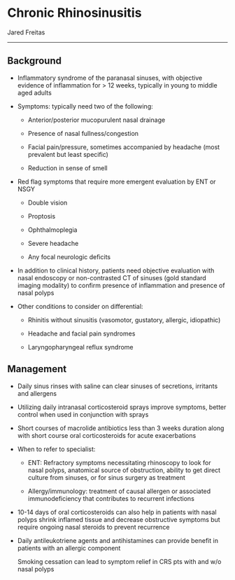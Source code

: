 # Chronic Rhinosinusitis 

Jared Freitas

---

## Background

- Inflammatory syndrome of the paranasal sinuses, with objective
    evidence of inflammation for \> 12 weeks, typically in young to
    middle aged adults

- Symptoms: typically need two of the following:

  - Anterior/posterior mucopurulent nasal drainage

  - Presence of nasal fullness/congestion

  - Facial pain/pressure, sometimes accompanied by headache (most
      prevalent but least specific)

  - Reduction in sense of smell

- Red flag symptoms that require more emergent evaluation by ENT or
    NSGY

  - Double vision

  - Proptosis

  - Ophthalmoplegia

  - Severe headache

  - Any focal neurologic deficits

- In addition to clinical history, patients need objective evaluation
    with nasal endoscopy or non-contrasted CT of sinuses (gold standard
    imaging modality) to confirm presence of inflammation and presence
    of nasal polyps

- Other conditions to consider on differential:

  - Rhinitis without sinusitis (vasomotor, gustatory, allergic,
      idiopathic)

  - Headache and facial pain syndromes

  - Laryngopharyngeal reflux syndrome

## Management

- Daily sinus rinses with saline can clear sinuses of secretions,
    irritants and allergens

- Utilizing daily intranasal corticosteroid sprays improve symptoms,
    better control when used in conjunction with sprays

- Short courses of macrolide antibiotics less than 3 weeks duration
    along with short course oral corticosteroids for acute exacerbations

- When to refer to specialist:

  - ENT: Refractory symptoms necessitating rhinoscopy to look for nasal
      polyps, anatomical source of obstruction, ability to get direct
      culture from sinuses, or for sinus surgery as treatment

  - Allergy/immunology: treatment of causal allergen or associated
      immunodeficiency that contributes to recurrent infections

- 10-14 days of oral corticosteroids can also help in patients with
    nasal polyps shrink inflamed tissue and decrease obstructive
    symptoms but require ongoing nasal steroids to prevent recurrence

- Daily antileukotriene agents and antihistamines can provide benefit
    in patients with an allergic component

    Smoking cessation can lead to symptom relief in CRS pts with and w/o
    nasal polyps
